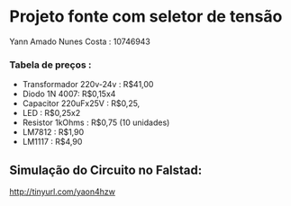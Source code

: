 # Projeto fonte com seletor de tensão
Yann Amado Nunes Costa : 10746943


### Tabela de preços : 

- Transformador 220v-24v : R$41,00
- Diodo 1N 4007: R$0,15x4
- Capacitor 220uFx25V : R$0,25,
- LED : R$0,25x2
- Resistor 1kOhms : R$0,75 (10 unidades)
- LM7812 : R$1,90
- LM1117 : R$4,90

## Simulação do Circuito no Falstad:

http://tinyurl.com/yaon4hzw
